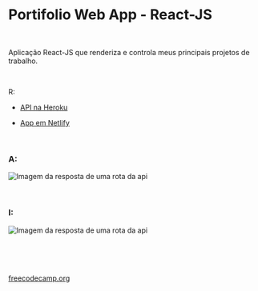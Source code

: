# Portifolio Web App -  React-JS


<br />

Aplicação React-JS que renderiza e controla meus principais projetos de trabalho.


<br />

R:

- [API na Heroku]()

- [App em Netlify]()



<br />

### A:

![Imagem da resposta de uma rota da api](/public/images/)


<br />


### I:  

![Imagem da resposta de uma rota da api](/public/images/)



<br />

<br />
<br />

[freecodecamp.org](https://www.freecodecamp.org/)

[^1]:freecodecamp.org 
